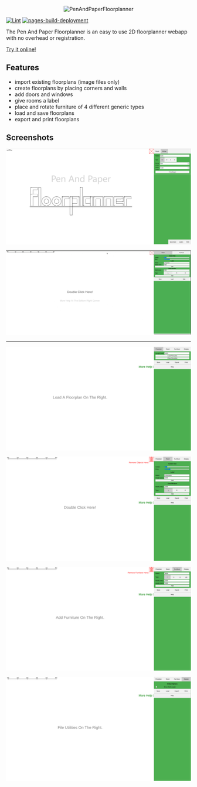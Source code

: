 <p align="center">
    <img style="width: 60%;"
    src="https://github.com/karldaeubel/PenAndPaperFloorplanner/assets/1245268/7da23427-5514-4b60-96df-23046855731b" alt="PenAndPaperFloorplanner">
</p>

[![Lint](https://github.com/karldaeubel/PenAndPaperFloorplanner/actions/workflows/lint.yml/badge.svg)](https://github.com/karldaeubel/PenAndPaperFloorplanner/actions/workflows/lint.yml)
[![pages-build-deployment](https://github.com/karldaeubel/PenAndPaperFloorplanner/actions/workflows/pages/pages-build-deployment/badge.svg)](https://github.com/karldaeubel/PenAndPaperFloorplanner/actions/workflows/pages/pages-build-deployment)

The Pen And Paper Floorplanner is an easy to use 2D floorplanner webapp with no overhead or registration.

[Try it online!](https://karldaeubel.github.io/PenAndPaperFloorplanner/)

## Features

- import existing floorplans (image files only)
- create floorplans by placing corners and walls
- add doors and windows
- give rooms a label
- place and rotate furniture of 4 different generic types
- load and save floorplans
- export and print floorplans

## Screenshots

![Example1](images/PenAndPaperFloorplanner.png)

![Usage](images/Usage.gif)

---

![Screenshot-Floorplan](images/Screenshot-Floorplan.png)

![Screenshot-Room](images/Screenshot-Room.png)

![Screenshot-Furniture](images/Screenshot-Furniture.png)

![Screenshot-Presentation](images/Screenshot-Presentation.png)

